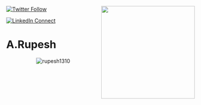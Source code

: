 <!--
### Hi there 👋

**rupesh1310/rupesh1310** is a ✨ _special_ ✨ repository because its `README.md` (this file) appears on your GitHub profile.

Here are some ideas to get you started:

- 🔭 I’m currently working on ...
- 🌱 I’m currently learning ...
- 👯 I’m looking to collaborate on ...
- 🤔 I’m looking for help with ...
- 💬 Ask me about ...
- 📫 How to reach me: ...
- 😄 Pronouns: ...
- ⚡ Fun fact: ...
-->

<a target="_blank" href="https://tiny.cc/rupeshjs"><img width="250" align="right" src="https://user-images.githubusercontent.com/58518192/87162442-bf3e8180-c2e7-11ea-9f2a-53a50306b7ce.gif"></a>

[![Twitter Follow](https://img.shields.io/badge/dynamic/json.svg?color=14171A&labelColor=37474f&logo=twitter&logoColor=4fc3f7&label=&query=%24[0].followers_count&url=https%3A%2F%2Fcdn.syndication.twimg.com%2Fwidgets%2Ffollowbutton%2Finfo.json%3Fscreen_names%3DLakshmanGope&suffix=%20Followers)](https://twitter.com/rupesh_1310)

[![LinkedIn Connect](https://img.shields.io/badge/%20-Connect-black?color=14171A&labelColor=212121&logo=linkedin&logoColor=ffcc80)](#)


# A.Rupesh

<p align="center"> <img src="https://github-readme-stats.vercel.app/api?username=rupesh1310&show_icons=true" alt="rupesh1310" /> </p>

